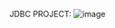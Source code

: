 JDBC PROJECT:
![image](https://github.com/chapkepratham007/Hotel_Reservation_Management_System_JDBC/assets/76418585/692569e6-43cf-4d90-8b23-77f522f6f5d8)
